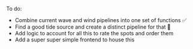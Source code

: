 To do:
- Combine current wave and wind pipelines into one set of functions ✅
- Find a good tide source and create a distinct pipeline for that 👀
- Add logic to account for all this to rate the spots and order them
- Add a super super simple frontend to house this